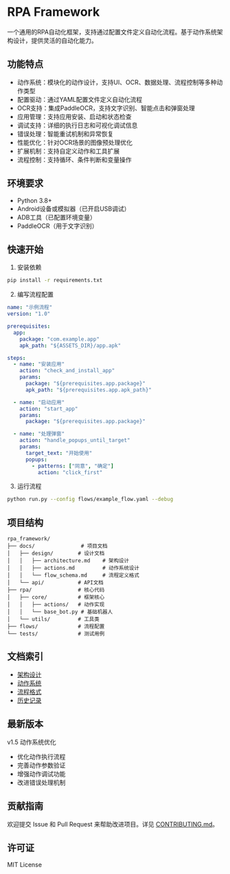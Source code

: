 # RPA Framework

一个通用的RPA自动化框架，支持通过配置文件定义自动化流程。基于动作系统架构设计，提供灵活的自动化能力。

## 功能特点

- 动作系统：模块化的动作设计，支持UI、OCR、数据处理、流程控制等多种动作类型
- 配置驱动：通过YAML配置文件定义自动化流程
- OCR支持：集成PaddleOCR，支持文字识别、智能点击和弹窗处理
- 应用管理：支持应用安装、启动和状态检查
- 调试支持：详细的执行日志和可视化调试信息
- 错误处理：智能重试机制和异常恢复
- 性能优化：针对OCR场景的图像预处理优化
- 扩展机制：支持自定义动作和工具扩展
- 流程控制：支持循环、条件判断和变量操作

## 环境要求

- Python 3.8+
- Android设备或模拟器（已开启USB调试）
- ADB工具（已配置环境变量）
- PaddleOCR（用于文字识别）

## 快速开始

1. 安装依赖
```bash
pip install -r requirements.txt
```

2. 编写流程配置
```yaml
name: "示例流程"
version: "1.0"

prerequisites:
  app:
    package: "com.example.app"
    apk_path: "${ASSETS_DIR}/app.apk"

steps:
  - name: "安装应用"
    action: "check_and_install_app"
    params:
      package: "${prerequisites.app.package}"
      apk_path: "${prerequisites.app.apk_path}"

  - name: "启动应用"
    action: "start_app"
    params:
      package: "${prerequisites.app.package}"

  - name: "处理弹窗"
    action: "handle_popups_until_target"
    params:
      target_text: "开始使用"
      popups:
        - patterns: ["同意", "确定"]
          action: "click_first"
```

3. 运行流程
```bash
python run.py --config flows/example_flow.yaml --debug
```

## 项目结构

```
rpa_framework/
├── docs/               # 项目文档
│   ├── design/        # 设计文档
│   │   ├── architecture.md    # 架构设计
│   │   ├── actions.md         # 动作系统设计
│   │   └── flow_schema.md     # 流程定义格式
│   └── api/           # API文档
├── rpa/               # 核心代码
│   ├── core/          # 框架核心
│   │   ├── actions/   # 动作实现
│   │   └── base_bot.py # 基础机器人
│   └── utils/         # 工具类
├── flows/             # 流程配置
└── tests/             # 测试用例
```

## 文档索引

- [架构设计](docs/design/architecture.md)
- [动作系统](docs/design/actions.md)
- [流程格式](docs/design/flow_schema.md)
- [历史记录](docs/HISTORY.md)

## 最新版本

v1.5 动作系统优化
- 优化动作执行流程
- 完善动作参数验证
- 增强动作调试功能
- 改进错误处理机制

## 贡献指南

欢迎提交 Issue 和 Pull Request 来帮助改进项目。详见 [CONTRIBUTING.md](CONTRIBUTING.md)。

## 许可证

MIT License